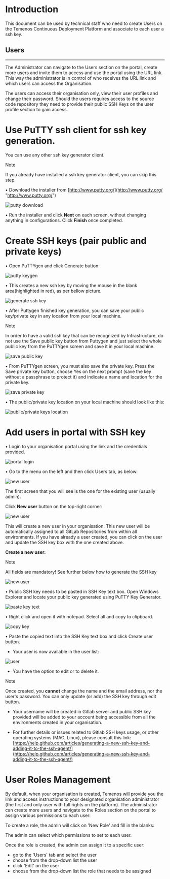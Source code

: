 
# Introduction #
This document can be used by technical staff who need to create Users on the Temenos Continuous Deployment Platform and associate to each user a ssh key. 

## **Users**

----------

The Administrator can navigate to the Users section on the portal, create more users and invite them to access and use the portal using the URL link. This way the administrator is in control of who receives the URL link and which users can access the Organisation.

The users can access their organisation only, view their user profiles and change their password. Should the users requires access to the source code repository they need to provide their public SSH Keys on the user profile section to gain access.


# Use PuTTY ssh client for ssh key generation. #

You can use any other ssh key generator client.

> [!Note]
> If you already have installed a ssh key generator client, you can skip this step.

•	Download the installer from [http://www.putty.org/](http://www.putty.org/ "http://www.putty.org/")

![putty download](./images/putty-download.png)

•	Run the installer and click **Next** on each screen, without changing anything in configurations. Click **Finish** once completed.

# Create SSH keys (pair public and private keys) #

•	Open PuTTYgen and click Generate button:

![putty keygen](./images/putty-keygen.png)

•	This creates a new ssh key by moving the mouse in the blank area(highlighted in red), as per bellow picture.

![generate ssh key](./images/putty-keygen-random.png)

•	After Puttygen finished key generation, you can save your public key/private key in any location from your local machine.

> [!Note]
> In order to have a valid ssh key that can be recognized by 
>  Infrastructure, do not use the Save public key button from Puttygen and just select the whole public key from the PuTTYgen screen and save it in your local machine.

![save public key](./images/putty-keygen-publickey.png)

•	From PuTTYgen screen, you must also save the private key. Press the Save private key button, choose Yes on the next prompt (save the key without a passphrase to protect it) and indicate a name and location for the private key.

![save private key](./images/putty-keygen-privatekey.png)

•	The public/private key location on your local machine should look like this:

![public/private keys location](./images/putty-keygen-keyslocation.png)

# Add users in portal with SSH key #

•	Login to your organisation portal using the link and the credentials provided.

![portal login](./images/user-login.png)

•	Go to the menu on the left and then click Users tab, as below:

![new user](./images/users-tab.png)


The first screen that you will see is the one for the existing user (usually admin).

Click **New user** button on the top-right corner:

![new user](./images/user-new.png)

This will create a new user in your organisation. This new user will be automatically assigned to all GitLab Repositories from within all environments. If you have already a user created, you can click on the user and update the SSH key box with the one created above.

**Create a new user:**

> [!Note]
> All fields are mandatory!
> See further below how to generate the SSH key

![new user](./images/user-details.png)

•	Public SSH key needs to be pasted in SSH Key text box. Open Windows Explorer and locate your public key generated using PuTTY Key Generator. 

![paste key text](./images/putty-keygen-publicselect.png)

• Right click and open it with notepad. Select all and copy to clipboard.

![copy key](./images/copy-key.png)

•	Paste the copied text into the SSH Key text box and click Create user button.

- Your user is now available in the user list:

![user](./images/user-list.png)

- You have the option to edit or to delete it.

> [!Note]
> Once created, you **cannot** change the name and the email address, nor the user's password. You can only update (or add) the SSH key through edit button.



- Your username will be created in Gitlab server and public SSH key provided will be added to your account being accessible from all the environments created in your organisation.

- For further details or issues related to Gitlab SSH keys usage, or other operating systems (MAC, Linux), please consult this link:  [https://help.github.com/articles/generating-a-new-ssh-key-and-adding-it-to-the-ssh-agent/](https://help.github.com/articles/generating-a-new-ssh-key-and-adding-it-to-the-ssh-agent/)

# User Roles Management #

By default, when your organisation is created, Temenos will provide you the link and access instructions to your designated organisation administrator (the first and only user with full rights on the platform).
The administrator can create more users and navigate to the Roles section on the portal to assign various permissions to each user:

To create a role, the admin will click on 'New Role' and fill in the blanks:

The admin can select which permissions to set to each user.

Once the role is created, the admin can assign it to a specific user:

- go to the 'Users' tab and select the user 
- choose from the drop-down list the user 
- click 'Edit' on the user
- choose from the drop-down list the role that needs to be assigned 